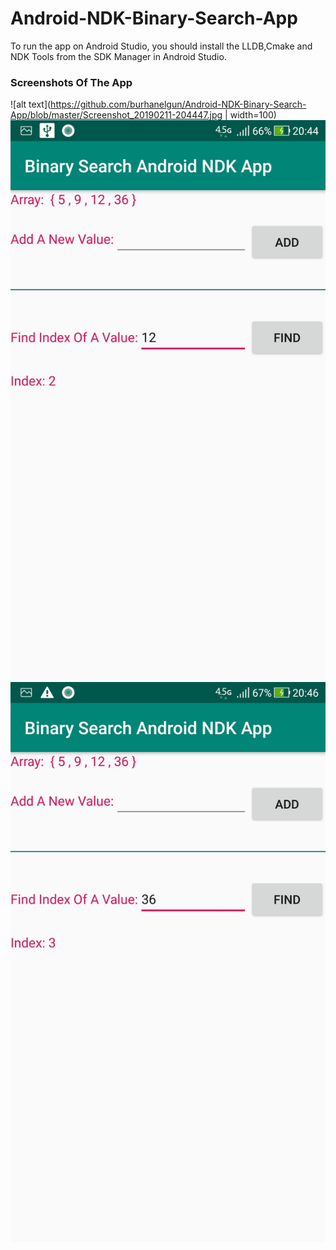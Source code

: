 # Android-NDK-Binary-Search-App
To run the app on Android Studio, you should install the LLDB,Cmake and NDK Tools from the SDK Manager in Android Studio.
### Screenshots Of The App
![alt text](https://github.com/burhanelgun/Android-NDK-Binary-Search-App/blob/master/Screenshot_20190211-204447.jpg  | width=100)
![alt text](https://github.com/burhanelgun/Android-NDK-Binary-Search-App/blob/master/Screenshot_20190211-204457.jpg)
![alt text](https://github.com/burhanelgun/Android-NDK-Binary-Search-App/blob/master/Screenshot_20190211-204617.jpg)
